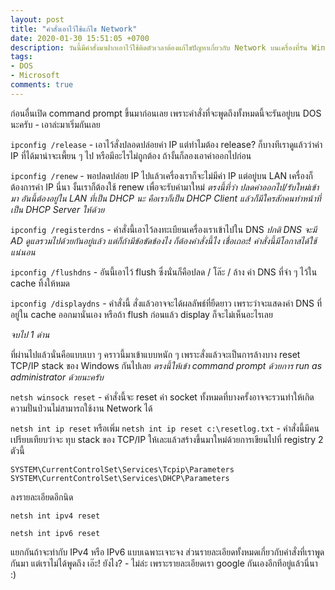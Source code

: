```yaml
---
layout: post
title: "คำสั่งเอาไว้ใช้แก้ไข Network"
date: 2020-01-30 15:51:05 +0700
description: วันนี้มีคำสั่งมาฝากเอาไว้ใช้ติดตัวเวลาต้องแก้ไขปัญหาเกี่ยวกับ Network บนเครื่องที่รัน Windows
tags:
- DOS
- Microsoft
comments: true
---
```

ก่อนอื่นเปิด command prompt ขึ้นมาก่อนเลย เพราะคำสั่งที่จะพูดถึงทั้งหมดนี้จะรันอยู่บน DOS นะครับ - เอาล่ะมาเริ่มกันเลย

`ipconfig /release` - เอาไว้สั่งปลอดปล่อยค่า IP แต่ทำไมต้อง release? ก็บางทีเราดูแล้วว่าค่า IP ที่ได้มาน่าจะเพี้ยน ๆ ไป หรือมีอะไรไม่ถูกต้อง ถ้างั้นก็ลองเอาค่าออกไปก่อน

`ipconfig /renew` - พอปลดปล่อย IP ไปแล้วเครื่องเราก็จะไม่มีค่า IP แต่อยู่บน LAN เครื่องก็ต้องการค่า IP นี่นา งั้นเราก็ต้องใช้ renew เพื่อจะรับค่ามาใหม่ *ตรงนี้ที่ว่า ปลดค่าออกไป/รับใหม่เข้ามา อันนี้ต้องอยู่ใน LAN ที่เป็น DHCP นะ คือเราก็เป็น DHCP Client แล้วก็มีใครสักคนทำหน้าที่เป็น DHCP Server ให้ด้วย*

`ipconfig /registerdns` - คำสั่งนี้เอาไว้ลงทะเบียนเครื่องเราเข้าไปใน DNS *ปกติ DNS จะมี AD ดูแลรวมไปด้วยกันอยู่แล้ว แต่ก็ถ้ามีข้อขัดข้องไง ก็ต้องคำสั่งนี้ไง เชื่อเถอะ! คำสั่งนี้มีโอกาสได้ใช้แน่นอน*

`ipconfig /flushdns` - อันนี้เอาไว้ flush ซึ่งนั่นก็คือปลด / โล๊ะ / ล้าง ค่า DNS ที่จำ ๆ ไว้ใน cache ทิ้งให้หมด

`ipconfig /displaydns` - คำสั่งนี้ สั่งแล้วอาจจะได้ผลลัพธ์ที่ยืดยาว เพราะว่าจะแสดงค่า DNS ที่อยู่ใน cache ออกมานั่นเอง หรือถ้า flush ก่อนแล้ว display ก็จะไม่เห็นอะไรเลย

*จบไป 1 ด่าน*

ที่ผ่านไปแล้วนั่นคือแบบเบา ๆ คราวนี้มาเข้าแบบหนัก ๆ เพราะสั่งแล้วจะเป็นการล้างบาง reset TCP/IP stack ของ Windows กันไปเลย *ตรงนี้ให้เข้า command prompt ด้วยการ run as administrator ด้วยนะครับ*

`netsh winsock reset` - คำสั่งนี้จะ reset ค่า socket ทั้งหมดที่บางครั้งอาจจะรวนทำให้เกิดความปั่นป่วนไม่สามารถใช้งาน Network ได้

`netsh int ip reset` หรือเพิ่ม `netsh int ip reset c:\resetlog.txt` - คำสั่งนี้มีคนเปรียบเทียบว่าจะ ทุบ stack ของ TCP/IP ให้เละแล้วสร้างขึ้นมาใหม่ด้วยการเขียนไปที่ registry 2 ตัวนี้

```console
SYSTEM\CurrentControlSet\Services\Tcpip\Parameters 
SYSTEM\CurrentControlSet\Services\DHCP\Parameters
```

ลงรายละเอียดอีกนิด

`netsh int ipv4 reset`

`netsh int ipv6 reset`

แยกกันถ้าจะทำกับ IPv4 หรือ IPv6 แบบเฉพาะเจาะจง ส่วนรายละเอียดทั้งหมดเกี่ยวกับคำสั่งที่เราพูดกันมา แต่เราไม่ได้พูดถึง เอ๊ะ! ยังไง? - ไม่ล่ะ เพราะรายละเอียดเรา google กันเองอีกทีอยู่แล้วนี่นา :)
